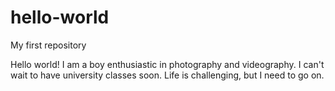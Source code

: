 # hello-world
My first repository

Hello world! I am a boy enthusiastic in photography and videography.
I can't wait to have university classes soon.
Life is challenging, but I need to go on.
